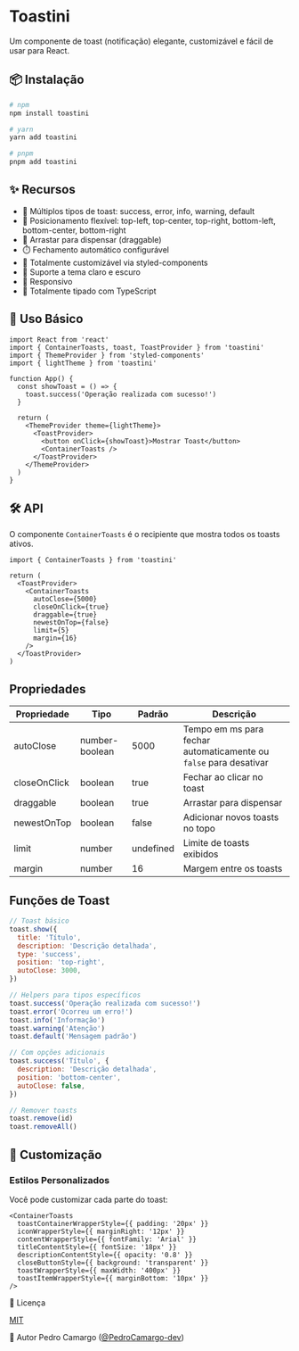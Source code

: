 # Toastini

Um componente de toast (notificação) elegante, customizável e fácil de usar para React.

## 📦 Instalação

```bash
# npm
npm install toastini

# yarn
yarn add toastini

# pnpm
pnpm add toastini
```

## ✨ Recursos

- 🌈 Múltiplos tipos de toast: success, error, info, warning, default
- 🧩 Posicionamento flexível: top-left, top-center, top-right, bottom-left, bottom-center, bottom-right
- 🔄 Arrastar para dispensar (draggable)
- ⏱️ Fechamento automático configurável
- 🎨 Totalmente customizável via styled-components
- 🌙 Suporte a tema claro e escuro
- 📱 Responsivo
- 🦾 Totalmente tipado com TypeScript

## 🚀 Uso Básico

```tsx
import React from 'react'
import { ContainerToasts, toast, ToastProvider } from 'toastini'
import { ThemeProvider } from 'styled-components'
import { lightTheme } from 'toastini'

function App() {
  const showToast = () => {
    toast.success('Operação realizada com sucesso!')
  }

  return (
    <ThemeProvider theme={lightTheme}>
      <ToastProvider>
        <button onClick={showToast}>Mostrar Toast</button>
        <ContainerToasts />
      </ToastProvider>
    </ThemeProvider>
  )
}
```

## 🛠️ API

O componente `ContainerToasts` é o recipiente que mostra todos os toasts ativos.

```tsx
import { ContainerToasts } from 'toastini'

return (
  <ToastProvider>
    <ContainerToasts
      autoClose={5000}
      closeOnClick={true}
      draggable={true}
      newestOnTop={false}
      limit={5}
      margin={16}
    />
  </ToastProvider>
)
```

## Propriedades

| Propriedade  | Tipo           | Padrão    | Descrição                                                         |
| ------------ | -------------- | --------- | ----------------------------------------------------------------- |
| autoClose    | number-boolean | 5000      | Tempo em ms para fechar automaticamente ou `false` para desativar |
| closeOnClick | boolean        | true      | Fechar ao clicar no toast                                         |
| draggable    | boolean        | true      | Arrastar para dispensar                                           |
| newestOnTop  | boolean        | false     | Adicionar novos toasts no topo                                    |
| limit        | number         | undefined | Limite de toasts exibidos                                         |
| margin       | number         | 16        | Margem entre os toasts                                            |

## Funções de Toast

```js
// Toast básico
toast.show({
  title: 'Título',
  description: 'Descrição detalhada',
  type: 'success',
  position: 'top-right',
  autoClose: 3000,
})

// Helpers para tipos específicos
toast.success('Operação realizada com sucesso!')
toast.error('Ocorreu um erro!')
toast.info('Informação')
toast.warning('Atenção')
toast.default('Mensagem padrão')

// Com opções adicionais
toast.success('Título', {
  description: 'Descrição detalhada',
  position: 'bottom-center',
  autoClose: false,
})

// Remover toasts
toast.remove(id)
toast.removeAll()
```

## 🎨 Customização

### Estilos Personalizados

Você pode customizar cada parte do toast:

```tsx
<ContainerToasts
  toastContainerWrapperStyle={{ padding: '20px' }}
  iconWrapperStyle={{ marginRight: '12px' }}
  contentWrapperStyle={{ fontFamily: 'Arial' }}
  titleContentStyle={{ fontSize: '18px' }}
  descriptionContentStyle={{ opacity: '0.8' }}
  closeButtonStyle={{ background: 'transparent' }}
  toastWrapperStyle={{ maxWidth: '400px' }}
  toastItemWrapperStyle={{ marginBottom: '10px' }}
/>
```

📝 Licença

[MIT](LICENSE)

👤 Autor
Pedro Camargo ([@PedroCamargo-dev](https://github.com/PedroCamargo-dev))
